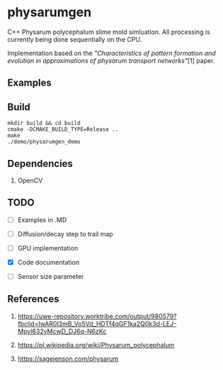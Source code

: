 # physarumgen

C++ Physarum polycephalum slime mold simluation. All processing is currently being done sequentially on the CPU.

Implementation based on the *"Characteristics of pattern formation and evolution in approximations of physarum transport networks"*[1] paper.

## Examples

## Build
```
mkdir build && cd build
cmake -DCMAKE_BUILD_TYPE=Release ..
make
./demo/physarumgen_demo 
```

## Dependencies
1. OpenCV

## TODO

- [ ] Examples in .MD
- [ ] Diffusion/decay step to trail map
- [ ] GPU implementation
- [x] Code documentation
- [ ] Sensor size parameter


## References
1.  https://uwe-repository.worktribe.com/output/980579?fbclid=IwAR0l3mB_Vo5Vd_HDTf4qGF1ka2Q0k3d-LEJ-Mpyl632yMcwD_DJ6q-N6zKc

2. https://pl.wikipedia.org/wiki/Physarum_polycephalum

3. https://sagejenson.com/physarum
